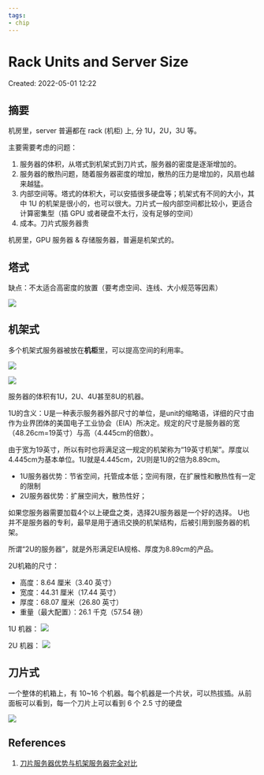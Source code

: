 ```yaml
---
tags:
- chip
---
```


# Rack Units and Server Size

Created: 2022-05-01 12:22

## 摘要

机房里，server 普遍都在 rack (机柜) 上, 分 1U，2U，3U 等。

主要需要考虑的问题：

1. 服务器的体积，从塔式到机架式到刀片式，服务器的密度是逐渐增加的。
2. 服务器的散热问题，随着服务器密度的增加，散热的压力是增加的，风扇也越来越猛。
3. 内部空间等。塔式的体积大，可以安插很多硬盘等；机架式有不同的大小，其中 1U 的机架是很小的，也可以很大。刀片式一般内部空间都比较小，更适合计算密集型（插 GPU 或者硬盘不太行，没有足够的空间）
4. 成本。刀片式服务器贵

机房里，GPU 服务器 & 存储服务器，普遍是机架式的。

## 塔式

缺点：不太适合高密度的放置（要考虑空间、连线、大小规范等因素）

![](https://tva1.sinaimg.cn/large/e6c9d24egy1h1ssk16djnj20ak08wt8u.jpg)

## 机架式

多个机架式服务器被放在**机柜**里，可以提高空间的利用率。

![](https://tva1.sinaimg.cn/large/e6c9d24egy1h1ssl6owm7j208c02smx6.jpg)


![](https://tva1.sinaimg.cn/large/e6c9d24egy1h1ssldf81qj20go0b40u0.jpg)

服务器的体积有1U，2U、4U甚至8U的机器。

1U的含义：U是一种表示服务器外部尺寸的单位，是unit的缩略语，详细的尺寸由作为业界团体的美国电子工业协会（EIA）所决定。规定的尺寸是服务器的宽（48.26cm=19英寸）与高（4.445cm的倍数）。

由于宽为19英寸，所以有时也将满足这一规定的机架称为“19英寸机架”。厚度以4.445cm为基本单位。1U就是4.445cm，2U则是1U的2倍为8.89cm。

- 1U服务器优势：节省空间，托管成本低；空间有限，在扩展性和散热性有一定的限制
- 2U服务器优势：扩展空间大，散热性好；

如果您服务器需要加载4个以上硬盘之类，选择2U服务器是一个好的选择。
U也并不是服务器的专利，最早是用于通讯交换的机架结构，后被引用到服务器的机架。

所谓“2U的服务器”，就是外形满足EIA规格、厚度为8.89cm的产品。

2U机箱的尺寸：

- 高度：8.64 厘米（3.40 英寸）
- 宽度：44.31 厘米（17.44 英寸）
- 厚度：68.07 厘米（26.80 英寸）
- 重量（最大配置）：26.1 千克（57.54 磅）

1U 机器：
![](https://tva1.sinaimg.cn/large/e6c9d24egy1h1ssvuuolvj20cn05caa1.jpg)

2U 机器：
![](https://tva1.sinaimg.cn/large/e6c9d24egy1h1ssw87xzdj209t05kmx6.jpg)

## 刀片式

一个整体的机箱上，有 10~16 个机器。每个机器是一个片状，可以热拔插。从前面板可以看到，每一个刀片上可以看到 6 个 2.5 寸的硬盘

![](https://tva1.sinaimg.cn/large/e6c9d24egy1h1ssmlwqctj21390u0796.jpg)

## References

1. [刀片服务器优势与机架服务器完全对比](http://www.jointforce.com.cn/page/hardware_servers.html)
